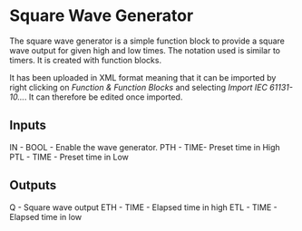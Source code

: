 # Square Wave Generator
The square wave generator is a simple function block to provide a square wave output for given high and low times.
The notation used is similar to timers. It is created with function blocks.

It has been uploaded in XML format meaning that it can be imported by right clicking on _Function & Function Blocks_ and selecting _Import IEC 61131-10..._. It can therefore be edited once imported.

## Inputs
IN - BOOL - Enable the wave generator.
PTH - TIME- Preset time in High
PTL - TIME - Preset time in Low

## Outputs
Q - Square wave output
ETH - TIME - Elapsed time in high
ETL - TIME - Elapsed time in low
